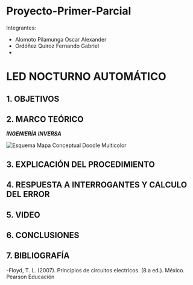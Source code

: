 # Proyecto-Primer-Parcial
Integrantes:
- Alomoto Pilamunga Oscar Alexander
- Ordóñez Quiroz Fernando Gabriel
- 

# LED NOCTURNO AUTOMÁTICO

## 1. OBJETIVOS


## 2. MARCO TEÓRICO

***INGENIERÍA INVERSA***

![Esquema Mapa Conceptual Doodle Multicolor](https://user-images.githubusercontent.com/116774906/204401919-aa56e4f7-b145-453e-b05d-bdcaa7369a73.png)

## 3. EXPLICACIÓN DEL PROCEDIMIENTO

## 4. RESPUESTA A INTERROGANTES Y CALCULO DEL ERROR

## 5. VIDEO

## 6. CONCLUSIONES

## 7. BIBLIOGRAFÍA

-Floyd, T. L. (2007). Principios de circuitos electricos. (8.a ed.). México. Pearson Educación
